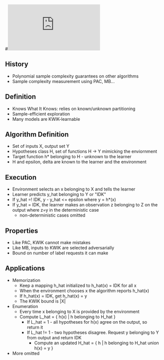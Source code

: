 #![Knows What It Knows: A Framework For Self-Aware Learning](http://icml2008.cs.helsinki.fi/papers/627.pdf)

## History
* Polynomial sample complexity guarantees on other algorithms
* Sample complexity measurement using PAC, MB...

## Definition
* Knows What It Knows: relies on known/unknown partitioning
* Sample-efficient exploration
* Many models are KWIK-learnable

## Algorithm Definition
* Set of inputs X, output set Y
* Hypotheses class H, set of functions H -> Y mimicking the enviornment
* Target function h* belonging to H - unknown to the learner
* H and epsilon, delta are known to the learner and the environment

## Execution
* Environment selects an x belonging to X and tells the learner
* Learner predicts y_hat belonging to Y or "IDK"
* If y_hat =! IDK, y - y_hat <= epsilon where y = h*(x)
* If y_hat = IDK, the learner makes an observation z belonging to Z on the output where z=y in the deterministic case
  * non-deterministic cases omitted

## Properties
* Like PAC, KWIK cannot make mistakes
* Like MB, inputs to KWIK are selected adversarially
* Bound on number of label requests it can make

## Applications
* Memorization
  * Keep a mapping h_hat initialized to h_hat(x) = IDK for all x
  * When the environment chooses x the algorithm reports h_hat(x)
  * If h_hat(x) = IDK, get h_hat(x) = y
  * The KWIK bound is |X|
* Enumeration
  * Every time x belonging to X is provided by the environment
  * Compute L_hat = { h(x) | h belonging to H_hat }
    * If L_hat = 1 - all hypotheses for h(x) agree on the output, so return it
    * If L_hat != 1 - two hypotheses disagree. Request y belonging to Y from output and return IDK
      * Compute an updated H_hat = { h | h belonging to H_hat union h(x) = y }
* More omitted
